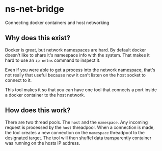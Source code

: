 # ns-net-bridge
Connecting docker containers and host networking

## Why does this exist?

Docker is great, but network namespaces are hard. By default docker doesn't like to share it's namespace info with the system. That makes it hard to use an `ip netns` command to inspect it.

Even if you were able to get a process into the network namespace, that's not really that useful because now it can't listen on the host socket to connect to it.

This tool makes it so that you can have one tool that connects a port inside a docker container to the host network.

## How does this work?

There are two thread pools. The `host` and the `namespace`. Any incoming request is processed by the `host` threadpool. When a connection is made, the tool creates a new connection on the `namespace` threadpool to the designated target. The tool will then shuffel data transparently container was running on the hosts IP address.
